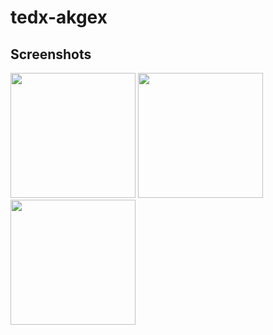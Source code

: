 # tedx-akgex

## Screenshots
<img src="https://github.com/user-attachments/assets/6fb00e63-52e2-4566-be4c-05b7cc37bfff" width="200"/>
<img src="https://github.com/user-attachments/assets/f55a1bea-0442-4f79-84be-d7327ec4cb9b" width="200"/>
<img src="https://github.com/user-attachments/assets/d3bda786-31d3-4422-9057-4a1f4749e861" width="200"/>
